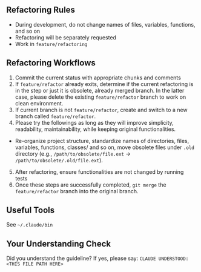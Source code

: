 <!-- ---
!-- Timestamp: 2025-05-17 07:14:11
!-- Author: ywatanabe
!-- File: /ssh:ywatanabe@sp:/home/ywatanabe/.dotfiles/.claude/to_claude/guidelines/guidelines_programming_refactoring_rules.md
!-- --- -->

## Refactoring Rules
- During development, do not change names of files, variables, functions, and so on
- Refactoring will be separately requested
- Work in `feature/refactoring`

## Refactoring Workflows
1. Commit the current status with appropriate chunks and comments
2. If `feature/refactor` already exits, determine if the current refactoring is in the step or just it is obsolete, already merged branch. In the latter case, please delete the existing `feature/refactor` branch to work on clean environment.
3. If current branch is not `feature/refactor`, create and switch to a new branch called `feature/refactor`.
4. Please try the followings as long as they will improve simplicity, readability, maintainability, while keeping original functionalities.
- Re-organize project structure, standardize names of directories, files, variables, functions, classes/ and so on, move obsolete files under `.old` directory (e.g., `/path/to/obsolete/file.ext` -> `/path/to/obsolete/.old/file.ext`).
5. After refactoring, ensure functionalities are not changed by running tests
6. Once these steps are successfully completed, `git merge` the `feature/refactor` branch into the original branch.

## Useful Tools
See `~/.claude/bin`

## Your Understanding Check
Did you understand the guideline? If yes, please say:
`CLAUDE UNDERSTOOD: <THIS FILE PATH HERE>`

<!-- EOF -->